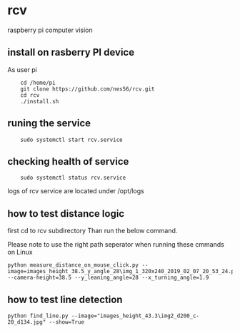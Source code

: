 # rcv
raspberry pi computer vision

## install on rasberry PI device

As user pi

```
    cd /home/pi
    git clone https://github.com/nes56/rcv.git
    cd rcv
    ./install.sh
```

## runing the service

```
    sudo systemctl start rcv.service
```

## checking health of service

```
    sudo systemctl status rcv.service
```
logs of rcv service are located under /opt/logs


## how to test distance logic

first cd to rcv subdirectory
Than run the below command.

Please note to use the right path seperator when running these cmmands on Linux 

```
python measure_distance_on_mouse_click.py --image=images_height_38.5_y_angle_28\img_1_320x240_2019_02_07_20_53_24.png --camera-height=38.5 --y_leaning_angle=28 --x_turning_angle=1.9
```
## how to test line detection
```
python find_line.py --image="images_height_43.3\img2_d200_c-20_d134.jpg" --show=True
```
